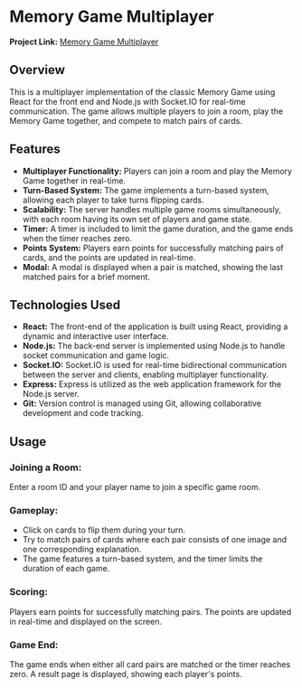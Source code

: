 # Memory Game Multiplayer

**Project Link:** <a href="https://itgaragememorygame.netlify.app" target="_blank">Memory Game Multiplayer</a>

## Overview

This is a multiplayer implementation of the classic Memory Game using React for the front end and Node.js with Socket.IO for real-time communication. The game allows multiple players to join a room, play the Memory Game together, and compete to match pairs of cards.

## Features

- **Multiplayer Functionality:** Players can join a room and play the Memory Game together in real-time.
- **Turn-Based System:** The game implements a turn-based system, allowing each player to take turns flipping cards.
- **Scalability:** The server handles multiple game rooms simultaneously, with each room having its own set of players and game state.
- **Timer:** A timer is included to limit the game duration, and the game ends when the timer reaches zero.
- **Points System:** Players earn points for successfully matching pairs of cards, and the points are updated in real-time.
- **Modal:** A modal is displayed when a pair is matched, showing the last matched pairs for a brief moment.

## Technologies Used

- **React:** The front-end of the application is built using React, providing a dynamic and interactive user interface.
- **Node.js:** The back-end server is implemented using Node.js to handle socket communication and game logic.
- **Socket.IO:** Socket.IO is used for real-time bidirectional communication between the server and clients, enabling multiplayer functionality.
- **Express:** Express is utilized as the web application framework for the Node.js server.
- **Git:** Version control is managed using Git, allowing collaborative development and code tracking.

## Usage

### Joining a Room:
Enter a room ID and your player name to join a specific game room.

### Gameplay:
- Click on cards to flip them during your turn.
- Try to match pairs of cards where each pair consists of one image and one corresponding explanation.
- The game features a turn-based system, and the timer limits the duration of each game.

### Scoring:
Players earn points for successfully matching pairs.
The points are updated in real-time and displayed on the screen.

### Game End:
The game ends when either all card pairs are matched or the timer reaches zero.
A result page is displayed, showing each player's points.

